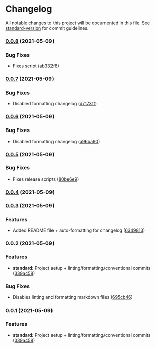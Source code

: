 # Changelog

All notable changes to this project will be documented in this file. See [standard-version](https://github.com/conventional-changelog/standard-version) for commit guidelines.

### [0.0.8](https://github.com/emiketic/emiketic-starter-react-native/compare/v0.0.7...v0.0.8) (2021-05-09)


### Bug Fixes

* Fixes script ([ab332f8](https://github.com/emiketic/emiketic-starter-react-native/commit/ab332f8e4871abb0d0d17fd38a31303dfffd5100))

### [0.0.7](https://github.com/emiketic/emiketic-starter-react-native/compare/v0.0.6...v0.0.7) (2021-05-09)


### Bug Fixes

* Disabled formatting changelog ([d71731f](https://github.com/emiketic/emiketic-starter-react-native/commit/d71731f1b9f4a28e197c2abf1c235329b30bee14))

### [0.0.6](https://github.com/emiketic/emiketic-starter-react-native/compare/v0.0.5...v0.0.6) (2021-05-09)


### Bug Fixes

* Disabled formatting changelog ([a96ba90](https://github.com/emiketic/emiketic-starter-react-native/commit/a96ba90bfc8ff74425e0b366e4b9f7474cc5a431))

### [0.0.5](https://github.com/emiketic/emiketic-starter-react-native/compare/v0.0.4...v0.0.5) (2021-05-09)


### Bug Fixes

* Fixes release scripts ([80be6e9](https://github.com/emiketic/emiketic-starter-react-native/commit/80be6e95c1a42510360ad0f4d9864f44950badcb))

### [0.0.4](https://github.com/emiketic/emiketic-starter-react-native/compare/v0.0.3...v0.0.4) (2021-05-09)

### [0.0.3](https://github.com/emiketic/emiketic-starter-react-native/compare/v0.0.2...v0.0.3) (2021-05-09)


### Features

* Added README file + auto-formatting for changelog ([6349813](https://github.com/emiketic/emiketic-starter-react-native/commit/63498136cbd4f6aa8e507a60b984ca5a0053c225))

### 0.0.2 (2021-05-09)


### Features

* **standard:** Project setup + linting/formatting/conventional commits ([339a458](https://github.com/emiketic/emiketic-starter-react-native/commit/339a458de07bdda22f9e4744961fa4fc839d2384))


### Bug Fixes

* Disables linting and formatting markdown files ([695cb46](https://github.com/emiketic/emiketic-starter-react-native/commit/695cb46d15a999fc190853782ac8f9ae0a803a57))

### 0.0.1 (2021-05-09)


### Features

* **standard:** Project setup + linting/formatting/conventional commits ([339a458](https://github.com/emiketic/emiketic-starter-react-native/commit/339a458de07bdda22f9e4744961fa4fc839d2384))
